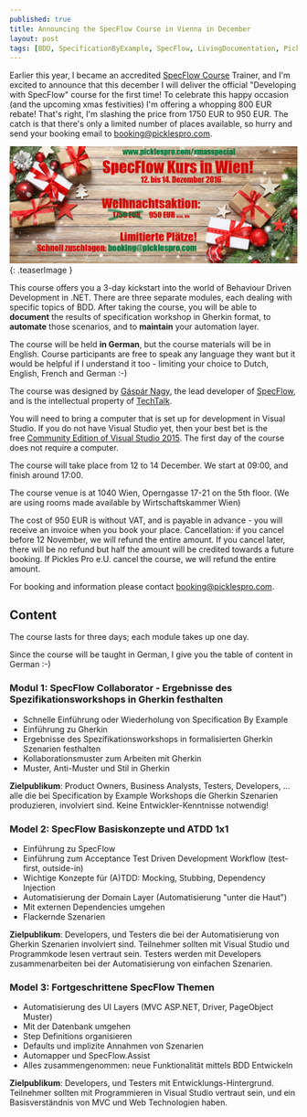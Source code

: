 ```yaml
---
published: true
title: Announcing the SpecFlow Course in Vienna in December
layout: post
tags: [BDD, SpecificationByExample, SpecFlow, LivingDocumentation, Pickles, SpecRun]
---
```

Earlier this year, I became an accredited [SpecFlow Course](http://www.specflow.org/training/) Trainer, and I'm excited to announce that this december I will deliver the official "Developing with SpecFlow" course for the first time! To celebrate this happy occasion (and the upcoming xmas festivities) I'm offering a whopping 800 EUR rebate! That's right, I'm slashing the price from 1750 EUR to 950 EUR. The catch is that there's only a limited number of places available, so hurry and send your booking email to [booking@picklespro.com](mailto:booking@picklespro.com).

![SpecFlow course ad](/public/img/2016-10-19_specflow-in-wien.jpg){: .teaserImage }

<!--more-->

This course offers you a 3-day kickstart into the world of Behaviour Driven Development in .NET. There are three separate modules, each dealing with specific topics of BDD. After taking the course, you will be able to **document** the results of specification workshop in Gherkin format, to **automate** those scenarios, and to **maintain** your automation layer.

The course will be held **in German**, but the course materials will be in English. Course participants are free to speak any language they want but it would be helpful if I understand it too - limiting your choice to Dutch, English, French and German :-)

The course was designed by [Gáspár Nagy](http://gasparnagy.com/), the lead developer of [SpecFlow](http://www.specflow.org/), and is the intellectual property of [TechTalk](http://www.techtalk.at/).

You will need to bring a computer that is set up for development in Visual Studio. If you do not have Visual Studio yet, then your best bet is the free [Community Edition of Visual Studio 2015](https://www.visualstudio.com/en-us/downloads/download-visual-studio-vs.aspx). The first day of the course does not require a computer.

The course will take place from 12 to 14 December. We start at 09:00, and finish around 17:00.

The course venue is at 1040 Wien, Operngasse 17-21 on the 5th floor. (We are using rooms made available by Wirtschaftskammer Wien)

The cost of 950 EUR is without VAT, and is payable in advance - you will receive an invoice when you book your place. Cancellation: if you cancel before 12 November, we will refund the entire amount. If you cancel later, there will be no refund but half the amount will be credited towards a future booking. If Pickles Pro e.U. cancel the course, we will refund the entire amount.

For booking and information please contact [booking@picklespro.com](mailto:booking@picklespro.com).

## Content

The course lasts for three days; each module takes up one day.

Since the course will be taught in German, I give you the table of content in German :-)

### Modul 1: SpecFlow Collaborator - Ergebnisse des Spezifikationsworkshops in Gherkin festhalten

- Schnelle Einführung oder Wiederholung von Specification By Example
- Einführung zu Gherkin
- Ergebnisse des Spezifikationsworkshops in formalisierten Gherkin Szenarien festhalten
- Kollaborationsmuster zum Arbeiten mit Gherkin
- Muster, Anti-Muster und Stil in Gherkin

**Zielpublikum**: Product Owners, Business Analysts, Testers, Developers, ... alle die bei Specification by Example Workshops die Gherkin Szenarien produzieren, involviert sind. Keine Entwickler-Kenntnisse notwendig!

### Model 2: SpecFlow Basiskonzepte und ATDD 1x1

- Einführung zu SpecFlow
- Einführung zum Acceptance Test Driven Development Workflow (test-first, outside-in)
- Wichtige Konzepte für (A)TDD: Mocking, Stubbing, Dependency Injection
- Automatisierung der Domain Layer (Automatisierung "unter die Haut")
- Mit externen Dependencies umgehen
- Flackernde Szenarien

**Zielpublikum**: Developers, und Testers die bei der Automatisierung von Gherkin Szenarien involviert sind. Teilnehmer sollten mit Visual Studio und Programmkode lesen vertraut sein. Testers werden mit Developers zusammenarbeiten bei der Automatisierung von einfachen Szenarien.

### Model 3: Fortgeschrittene SpecFlow Themen

- Automatisierung des UI Layers (MVC ASP.NET, Driver, PageObject Muster)
- Mit der Datenbank umgehen
- Step Definitions organisieren
- Defaults und implizite Annahmen von Szenarien
- Automapper und SpecFlow.Assist
- Alles zusammengenommen: neue Funktionalität mittels BDD Entwickeln

**Zielpublikum**: Developers, und Testers mit Entwicklungs-Hintergrund. Teilnehmer sollten mit Programmieren in Visual Studio vertraut sein, und ein Basisverständnis von MVC und Web Technologien haben.